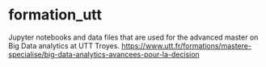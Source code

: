 # formation_utt

Jupyter notebooks and data files that are used for the advanced master on Big Data analytics at UTT Troyes.
https://www.utt.fr/formations/mastere-specialise/big-data-analytics-avancees-pour-la-decision
